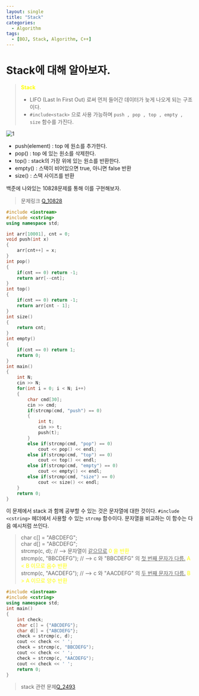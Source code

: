 ```yaml
---
layout: single
title: "Stack"
categories:
  - Algorithm
tags:
  - [BOJ, Stack, Algorithm, C++]
---
```


# Stack에 대해 알아보자.

> <span style="color:yellow"> **Stack** </span>
> - LIFO (Last In First Out) 로써 먼저 들어간 데이터가 늦게 나오게 되는 구조이다. <br>
> - `#include<stack>` 으로 사용 가능하며 `push , pop , top , empty , size` 함수를 가진다.

![1](https://user-images.githubusercontent.com/87271529/168085166-d4e82515-bd97-4228-a15a-4b835d0729dd.jpeg)

- push(element) : top 에 원소를 추가한다.
- pop() : top 에 있는 원소를 삭제한다.
- top() : stack의 가장 위에 있는 원소를 반환한다.
- empty() : 스택이 비어있으면 true, 아니면 false 반환
- size() : 스택 사이즈를 반환

백준에 나와있는 10828문제를 통해 이를 구현해보자.

> 문제링크 [Q_10828](https://www.acmicpc.net/problem/10828)

```cpp
#include <iostream>
#include <cstring>
using namespace std;

int arr[10001], cnt = 0;
void push(int x)
{
    arr[cnt++] = x;
}
int pop()
{
    if(cnt == 0) return -1;
    return arr[--cnt]; 
}
int top()
{
    if(cnt == 0) return -1;
    return arr[cnt - 1];
}
int size()
{
    return cnt;
}
int empty()
{
    if(cnt == 0) return 1;
    return 0;
}
int main()
{
    int N;
    cin >> N;
    for(int i = 0; i < N; i++)
    {
        char cmd[30];
        cin >> cmd;
        if(strcmp(cmd, "push") == 0)
        {
            int t;
            cin >> t;
            push(t);
        }
        else if(strcmp(cmd, "pop") == 0)
            cout << pop() << endl;
        else if(strcmp(cmd, "top") == 0)
            cout << top() << endl;
        else if(strcmp(cmd, "empty") == 0)
            cout << empty() << endl;
        else if(strcmp(cmd, "size") == 0)
            cout << size() << endl;
    }
    return 0;
}
```

이 문제에서 stack 과 함께 공부할 수 있는 것은 문자열에 대한 것이다.
`#include <cstring>` 헤더에서 사용할 수 있는 `strcmp` 함수이다.
문자열을 비교하는 이 함수는 다음 예시처럼 쓰인다.

> char c[] = "ABCDEFG"; <br>
> char d[] = "ABCDEFG"; <br>
> strcmp(c, d);         // --> 문자열이 <u>같으므로</u> <span style="color:yellow"> 0 을 반환 </span> <br>
> strcmp(c, "BBCDEFG"); // --> c 와 "BBCDEFG" 의 <u>첫 번째 문자가 다름.</u> <span style="color:yellow"> A < B 이므로 음수 반환 </span> <br>
> strcmp(c, "AACDEFG"); // --> c 와 "AACDEFG" 의 <u>두 번째 문자가 다름.</u> <span style="color:yellow"> B > A 이므로 양수 반환 </span> <br>

```cpp
#include <iostream>
#include <cstring>
using namespace std;
int main()
{
    int check;
    char c[] = {"ABCDEFG"};
    char d[] = {"ABCDEFG"};
    check = strcmp(c, d);
    cout << check << ' ';
    check = strcmp(c, "BBCDEFG");
    cout << check << ' ';
    check = strcmp(c, "AACDEFG");
    cout << check << ' ';
    return 0;
}
```

> stack 관련 문제[Q_2493](https://www.acmicpc.net/problem/2493)
